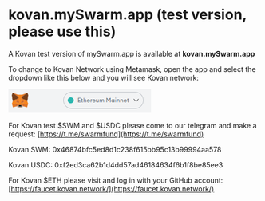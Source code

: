 # kovan.mySwarm.app \(test version, please use this\)

A Kovan test version of mySwarm.app is available at **kovan.mySwarm.app**

To change to Kovan Network using Metamask, open the app and select the dropdown like this below and you will see Kovan network: 

![](../.gitbook/assets/image%20%2810%29.png)

For Kovan test $SWM and $USDC please come to our telegram and make a request: [https://t.me/swarmfund](https://t.me/swarmfund)

Kovan SWM: 0x46874bfc5ed8d1c238f615bb95c13b99994aa578 

Kovan USDC: 0xf2ed3ca62b1d4dd57ad46184634f6b1f8be85ee3

For Kovan $ETH please visit and log in with your GitHub account: [https://faucet.kovan.network/](https://faucet.kovan.network/)

